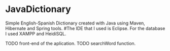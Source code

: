 # JavaDictionary


Simple English-Spanish Dictionary created with Java using Maven, Hibernate and Spring tools.
#The IDE that I used is Eclipse.
For the database I used XAMPP and HeidiSQL.

TODO front-end of the aplication.
TODO searchWord function.

